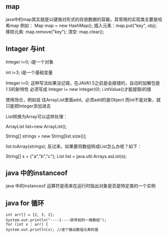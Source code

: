 ## map
java中的map其实就是以键值对形式的存放数据的容器，其常用的实现类主要是哈希map
例如：
Map map = new HashMap();
插入元素：map.put("key", obj); 
移除元素: map.remove("key");
清空: map.clear();

## Intager 与int
Integer i=0; 
i是一个对象 

int i=3; 
i是一个基础变量 

Integer i=0; 
这种写法如果没记错，在JAVA1.5之前是会报错的，自动的加解包是1.5的新特性 
必须写成 
Integer i= new Integer(0); 
i.intValue()才能提取i的值

使用场合，例如说
往ArrayList里面add，必须add的是Object
而int不是对象，就只能把Integer添加进去


List转换为Array可以这样处理：

ArrayList<String> list=new ArrayList<String>();

String[] strings = new String[list.size()];

list.toArray(strings);
反过来，如果要将数组转成List怎么办呢？如下：

String[] s = {"a","b","c"};
List list = java.util.Arrays.asList(s);


## java 中的instanceof
java 中的instanceof 运算符是用来在运行时指出对象是否是特定类的一个实例


 ## java for 循环
 
```
int arr[] = {2, 3, 1};   
System.out.println("----1----排序前的一维数组");   
for (int x : arr) {   
System.out.println(x); //逐个输出数组元素的值   

```
